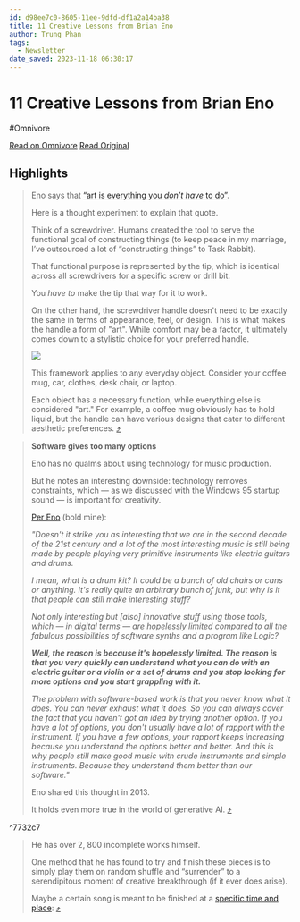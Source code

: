 ```yaml
---
id: d98ee7c0-8605-11ee-9dfd-df1a2a14ba38
title: 11 Creative Lessons from Brian Eno
author: Trung Phan
tags:
  - Newsletter
date_saved: 2023-11-18 06:30:17
---
```


# 11 Creative Lessons from Brian Eno
#Omnivore

[Read on Omnivore](https://omnivore.app/me/11-creative-lessons-from-brian-eno-18be2321c12)
[Read Original](https://www.readtrung.com/p/11-creative-lessons-from-brian-eno?hashed_user=090dd15f1a117a09e8052a709e3238fe&r=yqu)

## Highlights

> Eno says that [“art is everything you _don’t_ _have_ to do”](https://link.workweek.com/click/33415333.51487/aHR0cHM6Ly93d3cueW91dHViZS5jb20vd2F0Y2g%5Fdj1YSVZmd0RKLWtEayZ0PTg1N3MmaGFzaGVkX3VzZXI9MDkwZGQxNWYxYTExN2EwOWU4MDUyYTcwOWUzMjM4ZmU/6455eb6b00a06274a5228873Bfb5b08f7).
> 
> Here is a thought experiment to explain that quote.
> 
> Think of a screwdriver. Humans created the tool to serve the functional goal of constructing things (to keep peace in my marriage, I’ve outsourced a lot of “constructing things” to Task Rabbit).
> 
> That functional purpose is represented by the tip, which is identical across all screwdrivers for a specific screw or drill bit.
> 
> You _have to_ make the tip that way for it to work.
> 
> On the other hand, the screwdriver handle doesn't need to be exactly the same in terms of appearance, feel, or design. This is what makes the handle a form of "art". While comfort may be a factor, it ultimately comes down to a stylistic choice for your preferred handle.
> 
> ![](https://proxy-prod.omnivore-image-cache.app/555x0,sNnFVrmSVTMOJUAcQ8qM5FDmujBN1tfy5tegGEshqbio/https://media.sailthru.com/composer/images/sailthru-prod-7bo/editor_images/Screen%20Shot%202023-11-17%20at%204.08.24%20PM.png)
> 
> This framework applies to any everyday object. Consider your coffee mug, car, clothes, desk chair, or laptop.
> 
> Each object has a necessary function, while everything else is considered "art." For example, a coffee mug obviously has to hold liquid, but the handle can have various designs that cater to different aesthetic preferences. [⤴️](https://omnivore.app/me/11-creative-lessons-from-brian-eno-18be2321c12#6c40fa0c-89e0-4668-b458-8116ba6c7eae) 

> **Software gives too many options**
> 
> Eno has no qualms about using technology for music production.
> 
> But he notes an interesting downside: technology removes constraints, which — as we discussed with the Windows 95 startup sound — is important for creativity.
> 
> [Per Eno](https://link.workweek.com/click/33415333.51487/aHR0cHM6Ly95b3V0dS5iZS9KVUw4a05ZbWdzQT9zaT1jNlM4THZCeDlfMFVuYjkyJnQ9MTU4NCZoYXNoZWRfdXNlcj0wOTBkZDE1ZjFhMTE3YTA5ZTgwNTJhNzA5ZTMyMzhmZQ/6455eb6b00a06274a5228873D20626d83) (bold mine):
> 
> _"Doesn't it strike you as interesting that we are in the second decade of the 21st century and a lot of the most interesting music is still being made by people playing very primitive instruments like electric guitars and drums._
> 
> _I mean, what is a drum kit? It could be a bunch of old chairs or cans or anything. It's really quite an arbitrary bunch of junk, but why is it that people can still make interesting stuff?_
> 
> _Not only interesting but \[also\] innovative stuff using those tools, which — in digital terms — are hopelessly limited compared to all the fabulous possibilities of software synths and a program like Logic?_
> 
> **_Well, the reason is because it's hopelessly limited. The reason is that you very quickly can understand what you can do with an electric guitar or a violin or a set of drums and you stop looking for more options and you start grappling with it._**
> 
> _The problem with software-based work is that you never know what it does. You can never exhaust what it does. So you can always cover the fact that you haven't got an idea by trying another option. If you have a lot of options, you don't usually have a lot of rapport with the instrument. If you have a few options, your rapport keeps increasing because you understand the options better and better. And this is why people still make good music with crude instruments and simple instruments. Because they understand them better than our software."_ 
> 
> Eno shared this thought in 2013.
> 
> It holds even more true in the world of generative AI. [⤴️](https://omnivore.app/me/11-creative-lessons-from-brian-eno-18be2321c12#6718aa8b-78b9-4911-affc-fe0b5e8d5cbc) 

^7732c7

> He has over 2, 800 incomplete works himself.
> 
> One method that he has found to try and finish these pieces is to simply play them on random shuffle and “surrender” to a serendipitous moment of creative breakthrough (if it ever does arise).
> 
> Maybe a certain song is meant to be finished at a [specific time and place](https://link.workweek.com/click/33415333.51487/aHR0cHM6Ly95b3V0dS5iZS9KVUw4a05ZbWdzQT9zaT1vbjBsbjJDWXFoZWdsYWd2JnQ9NDM5MSZoYXNoZWRfdXNlcj0wOTBkZDE1ZjFhMTE3YTA5ZTgwNTJhNzA5ZTMyMzhmZQ/6455eb6b00a06274a5228873E9f951dde): [⤴️](https://omnivore.app/me/11-creative-lessons-from-brian-eno-18be2321c12#0bc20f0f-b62e-4f90-ad35-542524e89aca) 

